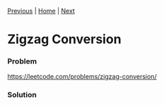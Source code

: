 [Previous](https://github.com/albertopformoso/go-leetcode/blob/main/005-longest-palindromic-substring/005-longest-palindromic-substring.md) | [Home](https://github.com/albertopformoso/go-leetcode) | [Next](https://github.com/albertopformoso/go-leetcode/blob/main/007-reverse-integer/007-reverse-integer.md)

# Zigzag Conversion

### Problem

https://leetcode.com/problems/zigzag-conversion/

### Solution
```go

```
